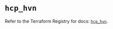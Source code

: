# `hcp_hvn`

Refer to the Terraform Registry for docs: [`hcp_hvn`](https://registry.terraform.io/providers/hashicorp/hcp/0.94.0/docs/resources/hvn).

